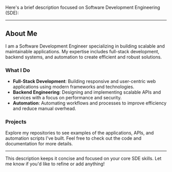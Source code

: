 Here's a brief description focused on Software Development Engineering (SDE):

---

## About Me

I am a Software Development Engineer specializing in building scalable and maintainable applications. My expertise includes full-stack development, backend systems, and automation to create efficient and robust solutions.

### What I Do

- **Full-Stack Development**: Building responsive and user-centric web applications using modern frameworks and technologies.
- **Backend Engineering**: Designing and implementing scalable APIs and services with a focus on performance and security.
- **Automation**: Automating workflows and processes to improve efficiency and reduce manual overhead.

### Projects

Explore my repositories to see examples of the applications, APIs, and automation scripts I've built. Feel free to check out the code and documentation for more details.

---

This description keeps it concise and focused on your core SDE skills. Let me know if you'd like to refine or add anything!
